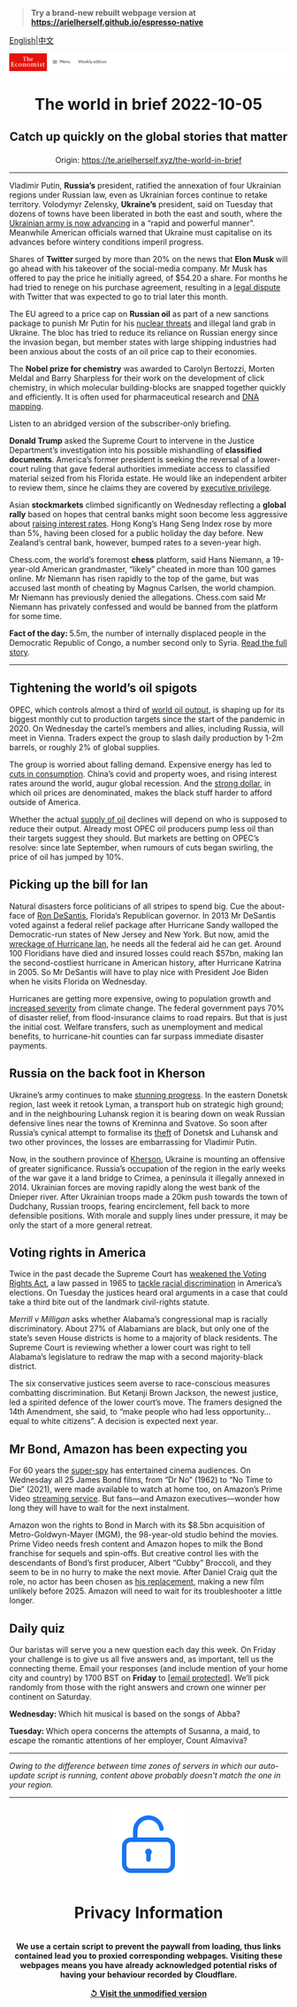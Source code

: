 > **Try a brand-new rebuilt webpage version at https://arielherself.github.io/espresso-native**

[English](https://github.com/arielherself/espresso/blob/main/README.md)|[中文](https://github-com.translate.goog/arielherself/espresso/blob/main/README.md?_x_tr_sl=en&_x_tr_tl=zh-CN&_x_tr_hl=zh-CN&_x_tr_pto=wapp)



![The Economist](menubar.png)

# <p align="center">The world in brief 2022-10-05</p>

## <p align="center">Catch up quickly on the global stories that matter</p>

<p align="center">Origin: <a href="https://te.arielherself.xyz/the-world-in-brief">https://te.arielherself.xyz/the-world-in-brief</a><hr>

Vladimir Putin, <strong>Russia’s</strong> president, ratified the annexation of four Ukrainian regions under Russian law, even as Ukrainian forces continue to retake territory. Volodymyr Zelensky, <strong>Ukraine’s</strong> president, said on Tuesday that dozens of towns have been liberated in both the east and south, where the [Ukrainian army is now advancing](https://te.arielherself.xyz/europe/2022/10/03/as-ukraine-smashes-through-more-russian-lines-russians-wonder-whom-to-blame) in a “rapid and powerful manner”. Meanwhile American officials warned that Ukraine must capitalise on its advances before wintery conditions imperil progress.

Shares of <strong>Twitter </strong>surged by more than 20% on the news that <strong>Elon Musk </strong>will go ahead with his takeover of the social-media company. Mr Musk has offered to pay the price he initially agreed, of $54.20 a share. For months he had tried to renege on his purchase agreement, resulting in a [legal dispute](https://te.arielherself.xyz/business/2022/09/15/twitters-shareholders-approve-elon-musks-44bn-offer) with Twitter that was expected to go to trial later this month. 

The EU agreed to a price cap on <strong>Russian oil</strong> as part of a new sanctions package to punish Mr Putin for his [nuclear threats](https://te.arielherself.xyz/international/2022/09/29/could-the-war-in-ukraine-go-nuclear) and illegal land grab in Ukraine. The bloc has tried to reduce its reliance on Russian energy since the invasion began, but member states with large shipping industries had been anxious about the costs of an oil price cap to their economies.

The <strong>Nobel prize for chemistry</strong> was awarded to Carolyn Bertozzi, Morten Meldal and Barry Sharpless for their work on the development of click chemistry, in which molecular building-blocks are snapped together quickly and efficiently. It is often used for pharmaceutical research and [DNA mapping](https://te.arielherself.xyz/science-and-technology/2022/10/03/this-years-first-nobel-laureate-sequenced-the-dna-of-neanderthals).

Listen to an abridged version of the subscriber-only briefing.

<strong>Donald Trump</strong> asked the Supreme Court to intervene in the Justice Department’s investigation into his possible mishandling of<strong> classified documents</strong>. America’s former president is seeking the reversal of a lower-court ruling that gave federal authorities immediate access to classified material seized from his Florida estate. He would like an independent arbiter to review them, since he claims they are covered by [executive privilege](https://te.arielherself.xyz/the-economist-explains/2022/08/31/what-is-executive-privilege).

Asian <strong>stockmarkets</strong> climbed significantly on Wednesday reflecting a <strong>global rally</strong> based on hopes that central banks might soon become less aggressive about [raising interest rates](https://te.arielherself.xyz/finance-and-economics/2022/09/29/global-rate-rises-are-happening-on-an-unprecedented-scale). Hong Kong’s Hang Seng Index rose by more than 5%, having been closed for a public holiday the day before. New Zealand’s central bank, however, bumped rates to a seven-year high. 

Chess.com, the world’s foremost <strong>chess</strong> platform, said Hans Niemann, a 19-year-old American grandmaster, “likely” cheated in more than 100 games online. Mr Niemann has risen rapidly to the top of the game, but was accused last month of cheating by Magnus Carlsen, the world champion. Mr Niemann has previously denied the allegations. Chess.com said Mr Niemann has privately confessed and would be banned from the platform for some time.

<strong>Fact of the day: </strong>5.5m, the number of internally displaced people in the Democratic Republic of Congo, a number second only to Syria. [Read the full story](https://te.arielherself.xyz/middle-east-and-africa/2022/09/29/congo-says-martial-law-has-brought-calm-yet-violence-is-rising).

----------

## Tightening the world’s oil spigots

OPEC, which controls almost a third of [world oil output](https://te.arielherself.xyz/business/2022/08/25/could-the-demonised-oil-industry-become-a-force-for-decarbonisation), is shaping up for its biggest monthly cut to production targets since the start of the pandemic in 2020. On Wednesday the cartel’s members and allies, including Russia, will meet in Vienna. Traders expect the group to slash daily production by 1-2m barrels, or roughly 2% of global supplies.

The group is worried about falling demand. Expensive energy has led to [cuts in consumption](https://te.arielherself.xyz/europe/2022/09/03/the-g7-plans-to-cap-russian-oil-prices). China’s covid and property woes, and rising interest rates around the world, augur global recession. And the [strong dollar](https://te.arielherself.xyz/finance-and-economics/2022/09/08/why-the-dollar-is-strong-and-why-that-is-a-problem), in which oil prices are denominated, makes the black stuff harder to afford outside of America.

Whether the actual [supply of oil](https://te.arielherself.xyz/finance-and-economics/three-big-uncertainties-cloud-the-oil-market/21808307) declines will depend on who is supposed to reduce their output. Already most OPEC oil producers pump less oil than their targets suggest they should. But markets are betting on OPEC’s resolve: since late September, when rumours of cuts began swirling, the price of oil has jumped by 10%.

## Picking up the bill for Ian

Natural disasters force politicians of all stripes to spend big. Cue the about-face of [Ron DeSantis](https://te.arielherself.xyz/united-states/2021/07/24/the-rise-of-ron-desantis), Florida’s Republican governor. In 2013 Mr DeSantis voted against a federal relief package after Hurricane Sandy walloped the Democratic-run states of New Jersey and New York. But now, amid the [wreckage of Hurricane Ian](https://te.arielherself.xyz/united-states/2022/09/29/hurricane-ian-pummels-florida), he needs all the federal aid he can get. Around 100 Floridians have died and insured losses could reach $57bn, making Ian the second-costliest hurricane in American history, after Hurricane Katrina in 2005. So Mr DeSantis will have to play nice with President Joe Biden when he visits Florida on Wednesday.

Hurricanes are getting more expensive, owing to population growth and [increased severity](https://te.arielherself.xyz/the-economist-explains/2022/09/29/is-climate-change-making-hurricanes-worse) from climate change. The federal government pays 70% of disaster relief, from flood-insurance claims to road repairs. But that is just the initial cost. Welfare transfers, such as unemployment and medical benefits, to hurricane-hit counties can far surpass immediate disaster payments. 

## Russia on the back foot in Kherson

Ukraine’s army continues to make [stunning progress](https://te.arielherself.xyz/europe/2022/10/03/as-ukraine-smashes-through-more-russian-lines-russians-wonder-whom-to-blame). In the eastern Donetsk region, last week it retook Lyman, a transport hub on strategic high ground; and in the neighbouring Luhansk region it is bearing down on weak Russian defensive lines near the towns of Kreminna and Svatove. So soon after Russia’s cynical attempt to formalise its [theft](https://te.arielherself.xyz/europe/2022/09/27/vladimir-putin-stages-four-fake-referendums-in-occupied-ukraine) of Donetsk and Luhansk and two other provinces, the losses are embarrassing for Vladimir Putin.

Now, in the southern province of [Kherson](https://te.arielherself.xyz/the-economist-explains/2022/08/30/why-does-kherson-matter), Ukraine is mounting an offensive of greater significance. Russia’s occupation of the region in the early weeks of the war gave it a land bridge to Crimea, a peninsula it illegally annexed in 2014. Ukrainian forces are moving rapidly along the west bank of the Dnieper river. After Ukrainian troops made a 20km push towards the town of Dudchany, Russian troops, fearing encirclement, fell back to more defensible positions. With morale and supply lines under pressure, it may be only the start of a more general retreat.

## Voting rights in America

Twice in the past decade the Supreme Court has [weakened the Voting Rights Act](https://te.arielherself.xyz/united-states/2021/07/01/the-supreme-court-takes-another-bite-out-of-the-voting-rights-act), a law passed in 1965 to [tackle racial discrimination](https://te.arielherself.xyz/graphic-detail/2021/06/12/how-the-voting-rights-act-limits-gerrymanders) in America’s elections. On Tuesday the justices heard oral arguments in a case that could take a third bite out of the landmark civil-rights statute.

<em>Merrill v Milligan</em> asks whether Alabama’s congressional map is racially discriminatory. About 27% of Alabamians are black, but only one of the state’s seven House districts is home to a majority of black residents. The Supreme Court is reviewing whether a lower court was right to tell Alabama’s legislature to redraw the map with a second majority-black district.

The six conservative justices seem averse to race-conscious measures combatting discrimination. But Ketanji Brown Jackson, the newest justice, led a spirited defence of the lower court’s move. The framers designed the 14th Amendment, she said, to “make people who had less opportunity…equal to white citizens”. A decision is expected next year.

## Mr Bond, Amazon has been expecting you

For 60 years the [super-spy](https://te.arielherself.xyz/culture/2022/09/22/sixty-years-ago-james-bond-and-the-beatles-made-debuts) has entertained cinema audiences. On Wednesday all 25 James Bond films, from “Dr No” (1962) to “No Time to Die” (2021), were made available to watch at home too, on Amazon’s Prime Video [streaming service](https://te.arielherself.xyz/the-world-ahead/2021/11/08/the-video-streaming-battle-is-going-global). But fans—and Amazon executives—wonder how long they will have to wait for the next instalment.

Amazon won the rights to Bond in March with its $8.5bn acquisition of Metro-Goldwyn-Mayer (MGM), the 98-year-old studio behind the movies. Prime Video needs fresh content and Amazon hopes to milk the Bond franchise for sequels and spin-offs. But creative control lies with the descendants of Bond’s first producer, Albert “Cubby” Broccoli, and they seem to be in no hurry to make the next movie. After Daniel Craig quit the role, no actor has been chosen as [his replacement](https://te.arielherself.xyz/culture/2021/10/15/good-evening-ms-bond-weve-been-expecting-you), making a new film unlikely before 2025. Amazon will need to wait for its troubleshooter a little longer.

## Daily quiz

Our baristas will serve you a new question each day this week. On Friday your challenge is to give us all five answers and, as important, tell us the connecting theme. Email your responses (and include mention of your home city and country) by 1700 BST on <strong>Friday</strong> to [<span class="__cf_email__" data-cfemail="a6f7d3cfdce3d5d6d4c3d5d5c9e6c3c5c9c8c9cbcfd5d288c5c9cb">[email&#160;protected]</span>](https://mail.google.com/mail/?view=cm&amp;fs=1&amp;tf=1&amp;to=QuizEspresso@te.arielherself.xyz). We’ll pick randomly from those with the right answers and crown one winner per continent on Saturday.

<strong>Wednesday: </strong>Which hit musical is based on the songs of Abba?

<strong>Tuesday: </strong>Which opera concerns the attempts of Susanna, a maid, to escape the romantic attentions of her employer, Count Almaviva?

----------

*Owing to the difference between time zones of servers in which our auto-update script is running, content above probably doesn't match the one in your region.*

|<br><div align="center"><img src="unlock.png" /><h1>Privacy Information</h1></div></br>We use a certain script to prevent the paywall from loading, thus links contained lead you to proxied corresponding webpages. Visiting these webpages means you have already acknowledged potential risks of having your behaviour recorded by Cloudflare.<br><br>[&#x21BA; Visit the unmodified version](README.raw.md)<br><br>|
|-----|
